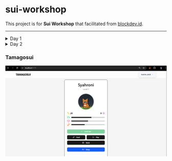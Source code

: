# sui-workshop

This project is for **Sui Workshop** that facilitated from [blockdev.id](https://blockdev.id).  

---

<details>
    <summary>Day 1</summary>

    Docs : https://docs-sui.vercel.app/docs/day1/module1-intro-to-sui

    This project learn about:
    - How to make smart contract with **Move**.
    - **build** and **publish** package in **Sui** blockchain.
    - Function call (`sui client call`) from Move module that published.
    - Live experiment with **Sui CLI** and best practice package management.
    
</details>

<details>
  <summary>Day 2</summary>
    
    Git from : https://github.com/rifuki/tamagosui

    - Making of tamagosui smart contract
    - Clone project from UI

</details>

### Tamagosui
![Sui Cover](https://raw.githubusercontent.com/asamarsal/sui-workshop/refs/heads/main/day%202/image/sui-cover.PNG)
